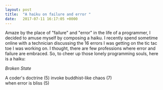 ```yaml
---
layout: post
title:  "A haiku on failure and error "
date:   2017-07-11 16:17:05 +0000
---
```



Amaze by the place of "failure" and "error" in the life of a programmer, I decided to amuse myself by composing a haiku. I recently spend sometime online with a technician discussing the 16 errors I was getting on the tic tac toe I was working on. I thought, there are few professions where error and failure are embraced. So, to cheer up those lonely programming souls, here is a haiku:


*Broken State*

A coder's doctrine (5)
invoke buddhist-like chaos (7)  
when error is bliss (5)


